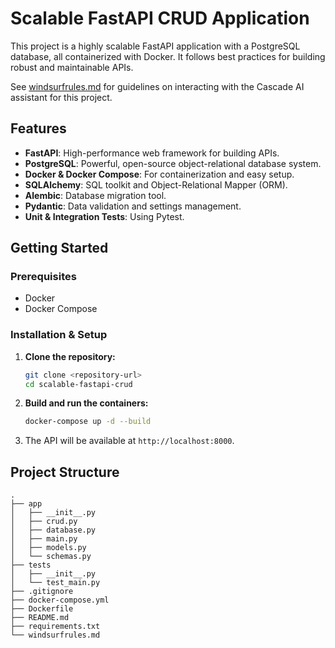 # Scalable FastAPI CRUD Application

This project is a highly scalable FastAPI application with a PostgreSQL database, all containerized with Docker. It follows best practices for building robust and maintainable APIs.

See [windsurfrules.md](windsurfrules.md) for guidelines on interacting with the Cascade AI assistant for this project.

## Features

- **FastAPI**: High-performance web framework for building APIs.
- **PostgreSQL**: Powerful, open-source object-relational database system.
- **Docker & Docker Compose**: For containerization and easy setup.
- **SQLAlchemy**: SQL toolkit and Object-Relational Mapper (ORM).
- **Alembic**: Database migration tool.
- **Pydantic**: Data validation and settings management.
- **Unit & Integration Tests**: Using Pytest.

## Getting Started

### Prerequisites

- Docker
- Docker Compose

### Installation & Setup

1.  **Clone the repository:**
    ```bash
    git clone <repository-url>
    cd scalable-fastapi-crud
    ```

2.  **Build and run the containers:**
    ```bash
    docker-compose up -d --build
    ```

3.  The API will be available at `http://localhost:8000`.

## Project Structure

```
.
├── app
│   ├── __init__.py
│   ├── crud.py
│   ├── database.py
│   ├── main.py
│   ├── models.py
│   └── schemas.py
├── tests
│   ├── __init__.py
│   └── test_main.py
├── .gitignore
├── docker-compose.yml
├── Dockerfile
├── README.md
├── requirements.txt
└── windsurfrules.md